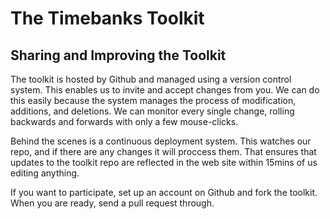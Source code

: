 # The Timebanks Toolkit

## Sharing and Improving the Toolkit
The toolkit is hosted by Github and managed using a version control system. This enables us to invite and accept changes from you. We can do this easily because the system manages the process of modification, additions, and deletions. We can monitor every single change, rolling backwards and forwards with only a few mouse-clicks. 

Behind the scenes is a continuous deployment system. This watches our repo, and if there are any changes it will proccess them. That ensures that updates to the toolkit repo are reflected in the web site within 15mins of us editing anything. 

If you want to participate, set up an account on Github and fork the toolkit. When you are ready, send a pull request through. 
